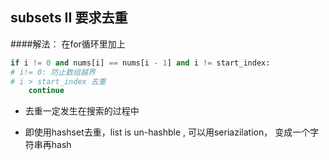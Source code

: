 ## subsets II 要求去重

####解法：
在for循环里加上

```py
if i != 0 and nums[i] == nums[i - 1] and i != start_index: 
# i!= 0: 防止数组越界
# i > start_index 去重
    continue

```

- 去重一定发生在搜索的过程中

- 即使用hashset去重，list is un-hashble , 可以用seriazilation， 变成一个字符串再hash